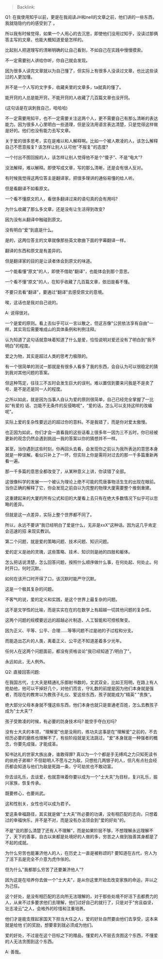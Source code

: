 > Backlink: 

Q1: 在我使用知乎以前，更是在我阅读JH和nell的文章之前，他们讲的一些东西，我就隐隐约约的感受到了 。

所以我有时候觉得，如果一个人用心的去沉思，即使他们没用过知乎，没读过那俩答主写的文章，也能大概知道爱是怎样的。

比起别人把道理写的清晰明确的让自己看到，不如自己在实践中慢慢摸索。

不一定需要别人讲给你听，你自己就会发现。

因为很多人读完文章就以为自己懂了，但实际上有很多人没读过文章，也比这些读过的人更加懂。

并不是一个人写的文字多，收藏夹里的文章多，ta就真的懂了。

能开窍的人总是能开窍，不能开窍的人收藏了几百篇文章也没开窍。

(这句话是在讽刺我自己，哈哈哈)

不一定需要用知平，也不一定需要关注这两个人，更不需要自己有那么清晰的表达能力。因为很多人心里明白一些道理，但是没法用语言表达清楚，只是觉得这样做是好的。他们也没有能力去写文章。

关于爱的很多思考，实在是难以和人解释啊。比如一个被人欺凌的人，该怎么解释自己不愿意报复? 该怎样让别人认可他"不报复"的态度?

一个付出不图回报的人，该怎样让别人觉得他不是个“傻子"、不是“电大"?

没法解释，难以解释。即使写成文章，写的那么清晰，还是会有很人反对。

有时候我觉得这两位答主是翻译家，把很多理讲的通俗易懂的给人听。

但是看翻译不如看原文。

一个看不懂原文的人，看很多翻译过来的语句真的会有用吗?

为什么收藏了那么多文章，还是没有让生活得到改变?

因为没有从翻译中触碰到原文。

没有明白“爱"到底是什么。

是的，这两位答主的文章就像那些英文歌曲下面的字幕翻译一样。

翻译的东西和原文是有差异的。

但是翻译家的目的是让读者体会到原文的味道。

一个能看懂“原文"的人，即使不借助"翻译"，也能体会到那个意思。

一个看不懂“原文"的人，在知乎收藏了几百篇文章，依旧是看不懂。

不要只去看“翻译"，要通过“翻译"去感受原文的意境。

唉，这话也是我对自己说的。

A: 说得很对。

一个是爱的原则。看上去似乎可以一言以散之，但这吉像"公民依法享有自由"一样，其实背后需要堆成山的具体条例和判例注释。

认为知道了这句话就意味着知道了什么是爱，恰恰说明对爱还没有了明白到”我不明白"的程度。

爱之为物，其实是超过人类的思考力极限的。

有一个很简单的测试一那就是有很多人看多了我的东西，会自认为可以很稳定的猜到我对其他问题的答案。

但这种笃定，往往三不五时会发生巨大的误判。难以置信到要来问我是不是卖了号、是不是还是同一人的程度。

之所以如此，就是因为当事人自认为爱的原则很简单，自己已经完全掌握了一比如“有爱的
话、岂能不无条件的反侵略呢"，“爱的话，怎么可以支持这样的改编呢"。

实际上爱的复杂性要远远的超过你的意料。不是我错了，而是你对爱太傲慢。

也正因为如此，你们才会一直看我的这些话看上很多年一因为三不五时，你已经被更新的观念仍然会遇到挑战一我的答案以你的猜想并不一样。

甚至，当你遇到这些时刻，你再回头去看，会发现你之前认为我所表达的意思本身就是一种误解。看似只补上了一环，但实际上你是需将对过去的那一千多篇重新再看一遍。

那一千多篇的意思全都改变了，从某种意义上讲，你读错了全部。 

这很像科学的发展一一个被认为理论上绝不可能的荒唐事物活生生的出现在眼前。当你正确的解释了它，你会发现之前自以为完整的物理大厦需要整个推倒重建。

这重建起来的大厦的所有公式和旧的大厦看上去只有在绝大多数情况下似乎可以忽略的差异。

但就是这一点差异，实际上整个世界都不同了。

所以，永远不要讲"我已经明白了爱是什么，无非是xxX“这种话。因为这几乎肯定会迅速的招
来现实教训。 

第二个问题，就是爱的策略问题、技术问题、知识问题。

爱的定义是祂的灵瑰，这些策略、技术、知识则是祂的四肢和躯体。

怎么把话说清楚，怎么回答问题，按照什么顺序做什么事，在何处起、何处止。何时开口，何时沉默。

如何在该开口时开得了口，该沉默时能严守沉默。

这是一个极其复杂的问题。

不客气的说，爱的定义和实践，是这个世界上最复杂的问题。

这不是文学性的比喻，而是实实在在的在数学上有超越一切其他问题的复杂性。

这两个问题的规模要远远的超越必片制造、人工智能和可控核聚变。

因为正义、平等、公平、合理......等等问题不过是祂的子过程和分支。 

而能造出芯片的人类，离着正义、公平还不知道差着多少光年。

任何人在这两个问题面前，都没有资格谈论"我已经知道了/明白了"。

永远如此，无人例外。

Q2: 直接回答问题:

在我国古代，士大夫是精通礼乐御射书数的，文武双全，比如王阳明，在路上有人抢劫他，他可以干掉好几个，对他们而言，守礼数的前提是因为他们本身就是强者，而现在的教育以为教孩子礼仪、爱这些东西，孩子就能成为"精英“ ”贵族“。

绝大部分父母本身就不懂这些东西，他们本身也就只是普通老百姓，怎么去教孩子成为"士大夫"?

孩子受欺凌的时候，有必要的防身技术吗? 能空手夺白刃吗?

没有士大夫的本领，"理解爱"也是没用的，练功夫这事是在"理解爱"之前的，不去经历必要的磨练也理解不了，有些阶段就是无法跳过，"爱"本身就是一种强者的概念，你要先成强，才能成圣。

知书达礼的世家大族出身，谁敢得罪? 真以为一个个都是手无缚鸡之力只知死读书的纨绔子弟嘛? 不但聪明人不愿与之为敌，只想抢几两银子的人，但凡有点社会经历都会知道与他们为敌是死路一条，宁可劫贫也不敢动富。

你去谈礼乐，去谈爱，也就意味着你要以成为一个"士大夫"为目标，复兴礼乐，振兴家族，恢复传承。                  

既要修心，也要尚武。 

这和性别关，女性也可以成为君子。

爱这条幸福路径，其实就是做"士大夫"所必要的功课，没有相匹配的志向，只想着过的幸福快乐，并不是不对，而是没有办法领会到"爱的好处"的。

不是"说的那么清楚了还有人不理解"，而是如果阶层不够，不想理解永远理解不了，天下的善事，自古以来都是处境好的人做的多，穷苦之人做到独善其身都是了不起的成就。

为什么穷苦也能兼济他人的人，在历史上一直是被称颂的? 要知道在古代，穷人为了活下去是完全不介意为虎作伥的。

但为什么"我都那么穷苦了还要兼济他人"?

因为这是在培养你去做一个"士大夫"，是从你这里开始去改变家族的命运，并以之为己任。

这个好处，是没有相匹配的志向所无法理解的，对于那些处境不好活下去都费力的人，从来不过多要求他们去理解，他们过好自己的就行了，只是对于"穷且益坚，壮志凌云"之人，会格外的珍惜和注重培养。

他们才是能支撑起家国天下担当大任之人，爱的好处自然要由他们去享受，这本来就是给他
们的奖励，想要拿到就必须成为他们。

爱的好处，不过是在这个目标之下的赠品，懂爱的人不层去贪图这个东西，不懂爱的人无法贪图到这个东西。

A: 善哉。
